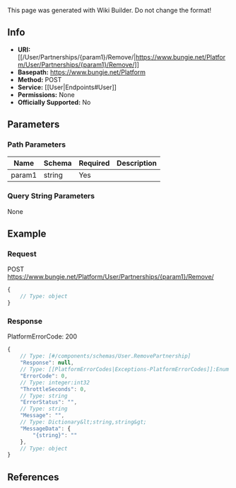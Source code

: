 <span class="wiki-builder">This page was generated with Wiki Builder. Do not change the format!</span>

## Info


* **URI:** [[/User/Partnerships/{param1}/Remove/|https://www.bungie.net/Platform/User/Partnerships/{param1}/Remove/]]
* **Basepath:** https://www.bungie.net/Platform
* **Method:** POST
* **Service:** [[User|Endpoints#User]]
* **Permissions:** None
* **Officially Supported:** No

## Parameters
### Path Parameters
Name | Schema | Required | Description
---- | ------ | -------- | -----------
param1 | string | Yes | 

### Query String Parameters
None

## Example
### Request
POST https://www.bungie.net/Platform/User/Partnerships/{param1}/Remove/
```javascript
{
    // Type: object
}

```

### Response
PlatformErrorCode: 200
```javascript
{
    // Type: [#/components/schemas/User.RemovePartnership]
    "Response": null,
    // Type: [[PlatformErrorCodes|Exceptions-PlatformErrorCodes]]:Enum
    "ErrorCode": 0,
    // Type: integer:int32
    "ThrottleSeconds": 0,
    // Type: string
    "ErrorStatus": "",
    // Type: string
    "Message": "",
    // Type: Dictionary&lt;string,string&gt;
    "MessageData": {
        "{string}": ""
    },
    // Type: object
}

```

## References
